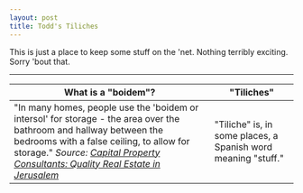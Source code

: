 ```yaml
---
layout: post
title: Todd's Tiliches
---
```


This is just a place to keep some stuff on the 'net. Nothing terribly
exciting. Sorry 'bout that.


----


| What is a "boidem"? | "Tiliches" |
| ------ | ----- |
| "In many homes, people use the 'boidem or intersol' for storage - the area over the bathroom and hallway between the bedrooms with a false ceiling, to allow for storage." _Source: [Capital Property Consultants: Quality Real Estate in Jerusalem](http://www.property.co.il/information/faq.html)_ | "Tiliche" is, in some places, a Spanish word meaning "stuff."|


